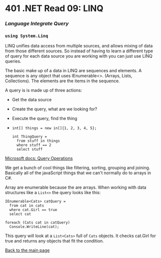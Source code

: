 # 401 .NET Read 09: LINQ
### *Language Integrate Query*
### `using System.Linq`

LINQ unifies data access from multiple sources, and allows mixing of data from those different sources. So instead of having to learn a different type of query for each data source you are working with you can just use LINQ queries.

The basic make up of a data in LINQ are sequences and elements.  A sequence is any object that uses IEnumerable<>. (Arrays, Lists, Collections).  The elements are the items in the sequence.

A query is is made up of three actions:
  + Get the data source
  + Create the query, what are we looking for?
  + Execute the query, find the thing


+ ```
  int[] things = new in[]{1, 2, 3, 4, 5};

  int ThingQuery =
    from stuff in things
    where stuff == 2
    select stuff
  ```


[Microsoft docs: Query Operations](https://docs.microsoft.com/en-us/dotnet/csharp/programming-guide/concepts/linq/basic-linq-query-operations)<br>


We get a bunch of cool things like filtering, sorting, grouping and joining.  Basically all of the javaScript things that we can't normally do to arrays in C#.

Array are enumerable because the are arrays.  When working with data structures like a `List<>` the query looks like this:
  ```
  IEnumerable<Cats> catQuery =
    from cat in cats
    where cat.Girl == true
    select cat 

  foreach (Cats cat in catQuery)
    Console.WriteLine(cat);
  ```
This query will look at a `List<Cats>` full of `Cats` objects.  It checks cat.Girl for true and returns any objects that fit the condition.


[Back to the main page](../README.md) 